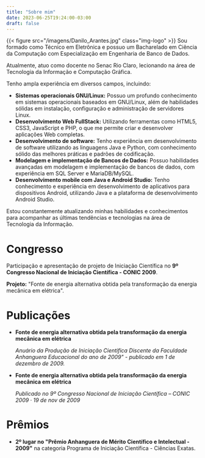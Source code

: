 ```yaml
---
title: "Sobre mim"
date: 2023-06-25T19:24:00-03:00
draft: false
---
```



{{< figure src="/imagens/Danilo_Arantes.jpg" class="img-logo" >}}
Sou formado como Técnico em Eletrônica e possuo um Bacharelado em Ciência da Computação com Especialização em Engenharia de Banco de Dados. 

Atualmente, atuo como docente no Senac Rio Claro, lecionando na área de Tecnologia da Informação e Computação Gráfica.

Tenho ampla experiência em diversos campos, incluindo:

- **Sistemas operacionais GNU/Linux:** Possuo um profundo conhecimento em sistemas operacionais baseados em GNU/Linux, além de habilidades sólidas em instalação, configuração e administração de servidores Linux.
- **Desenvolvimento Web FullStack:** Utilizando ferramentas como HTML5, CSS3, JavaScript e PHP, o que me permite criar e desenvolver aplicações Web completas.
- **Desenvolvimento de software:** Tenho experiência em desenvolvimento de software utilizando as linguagens Java e Python, com conhecimento sólido das melhores práticas e padrões de codificação.
- **Modelagem e implementação de Bancos de Dados:** Possuo habilidades avançadas em modelagem e implementação de bancos de dados, com experiência em SQL Server e MariaDB/MySQL.
- **Desenvolvimento mobile com Java e Android Studio:** Tenho conhecimento e experiência em desenvolvimento de aplicativos para dispositivos Android, utilizando Java e a plataforma de desenvolvimento Android Studio.

Estou constantemente atualizando minhas habilidades e conhecimentos para acompanhar as últimas tendências e tecnologias na área de Tecnologia da Informação.

# Congresso

Participação e apresentação de projeto de Iniciação Científica no **9º Congresso Nacional de Iniciação Científica - CONIC 2009**.


**Projeto:** "Fonte de energia alternativa obtida pela transformação da energia mecânica em elétrica".

# Publicações

- **Fonte de energia alternativa obtida pela transformação da energia mecânica em elétrica**

    *Anuário da Produção de Iniciação Científica Discente da Faculdade Anhanguera Educacional do ano de 2009" - publicado em 1 de dezembro de 2009.*

- **Fonte de energia alternativa obtida pela transformação da energia mecânica em elétrica**

    *Publicado no 9º Congresso Nacional de Iniciação Científica – CONIC 2009 · 19 de nov de 2009*

# Prêmios

- **2º lugar no "Prêmio Anhanguera de Mérito Científico e Intelectual - 2009"** na categoria Programa de Iniciação Científica - Ciências Exatas.

